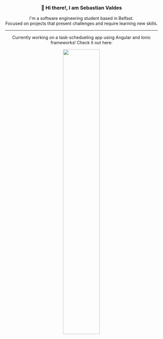 <div align="center">
  <h3>👋 Hi there!, I am Sebastian Valdes</h2>
  <p>
    I'm a software engineering student based in Belfast.
    <br>
    Focused on projects that present challenges and require learning new skills.
  </p>
  <hr>
  <p>Currently working on a task-schedueling app using Angular and Ionic frameworks! Check it out here:</p>
  <a href="https://github.com/svaldes04/timelineApp">
  <img width='49%' align="center"src="https://github-readme-stats.vercel.app/api/pin/?username=svaldes04&repo=timelineApp&border_color=02D892&bg_color=0D1117&title_color=C9D1D9&text_color=8B949E&icon_color=02D892" />
  </a>

</div>




<!--
**svaldes04/svaldes04** is a ✨ _special_ ✨ repository because its `README.md` (this file) appears on your GitHub profile.

Here are some ideas to get you started:

- 🔭 I’m currently working on ...
- 🌱 I’m currently learning ...
- 👯 I’m looking to collaborate on ...
- 🤔 I’m looking for help with ...
- 💬 Ask me about ...
- 📫 How to reach me: ...
- 😄 Pronouns: ...
- ⚡ Fun fact: ...
-->
